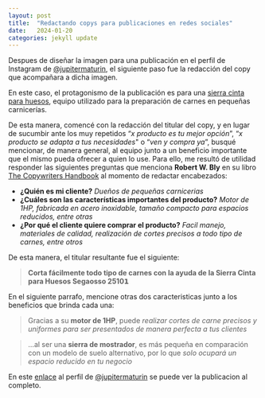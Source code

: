 ```yaml
---
layout: post
title:  "Redactando copys para publicaciones en redes sociales"
date:   2024-01-20
categories: jekyll update
---
```


Despues de diseñar la imagen para una publicación en el perfil de Instagram de [@jupitermaturin](https://www.instagram.com/jupitermaturin/?hl=es), el siguiente paso fue la redacción del copy que acompañara a dicha imagen.  

En este caso, el protagonismo de la publicación es para una [sierra cinta para huesos](https://www.boia.com.ve/venta-de-maquinaria-para-alimentos/--sierra-para-picar-cortar-carne-y-hueso--/:sierra-cinta-para-huesos-segaosso-25-de-78-Acirc;-acute;-Acirc;-acute;-1:/), equipo utilizado para la preparación de carnes en pequeñas carnicerías.  

De esta manera, comencé con la redacción del titular del copy, y en lugar de sucumbir ante los muy repetidos “*x producto es tu mejor opción*”, “*x producto se adapta a tus necesidades*" o “*ven y compra ya*”, busqué mencionar, de manera general, al equipo junto a un beneficio importante que el mismo pueda ofrecer a quien lo use. Para ello, me resultó de utilidad responder las siguientes preguntas que menciona **Robert W. Bly** en su libro [The Copywriters Handbook](https://www.amazon.es/Copywriters-Handbook-Step-Step-Writing/dp/1250238013) al momento de redactar encabezados:

- **¿Quién es mi cliente?** *Dueños de pequeñas carnicerias*
- **¿Cuáles son las características importantes del producto?** *Motor de 1HP, fabricada en acero inoxidable, tamaño compacto para espacios reducidos, entre otras*
- **¿Por qué el cliente quiere comprar el producto?** *Facil manejo, materiales de calidad, realización de cortes precisos a todo tipo de carnes, entre otros*

De esta manera, el titular resultante fue el siguiente:

> **Corta fácilmente todo tipo de carnes con la ayuda de la Sierra Cinta para Huesos Segaosso 2510𝟭**

En el siguiente parrafo, mencione otras dos caracteristicas junto a los beneficios que brinda cada una:

> Gracias a su **motor de 1HP**, puede *realizar cortes de carne precisos y uniformes para ser presentados de manera perfecta a tus clientes*

> ...al ser una **sierra de mostrador**, es más pequeña en comparación con un modelo de suelo alternativo, por lo que *solo ocupará un espacio reducido en tu negocio*

En este [enlace](https://www.instagram.com/p/C2hexObguyL/) al perfil de [@jupitermaturin](https://www.instagram.com/jupitermaturin/?hl=es) se puede ver la publicacion al completo.

